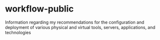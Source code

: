 # workflow-public
Information regarding my recommendations for the configuration and deployment of various physical and virtual tools, servers, applications, and technologies
